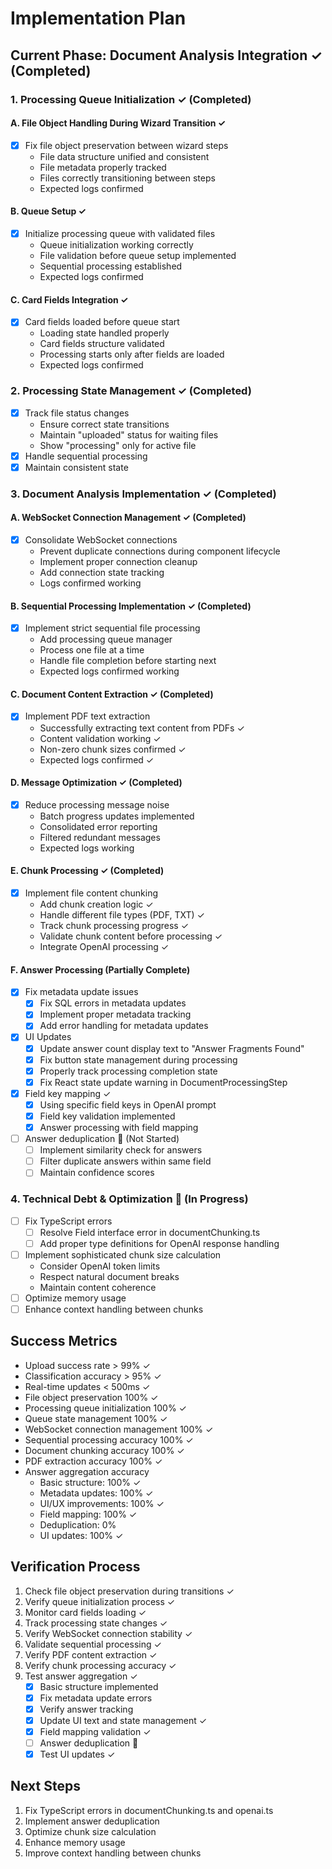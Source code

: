 # Implementation Plan

## Current Phase: Document Analysis Integration ✓ (Completed)

### 1. Processing Queue Initialization ✓ (Completed)
#### A. File Object Handling During Wizard Transition ✓
- [x] Fix file object preservation between wizard steps
  - File data structure unified and consistent
  - File metadata properly tracked
  - Files correctly transitioning between steps
  - Expected logs confirmed

#### B. Queue Setup ✓
- [x] Initialize processing queue with validated files
  - Queue initialization working correctly
  - File validation before queue setup implemented
  - Sequential processing established
  - Expected logs confirmed

#### C. Card Fields Integration ✓
- [x] Card fields loaded before queue start
  - Loading state handled properly
  - Card fields structure validated
  - Processing starts only after fields are loaded
  - Expected logs confirmed

### 2. Processing State Management ✓ (Completed)
- [x] Track file status changes
  - Ensure correct state transitions
  - Maintain "uploaded" status for waiting files
  - Show "processing" only for active file
- [x] Handle sequential processing
- [x] Maintain consistent state

### 3. Document Analysis Implementation ✓ (Completed)
#### A. WebSocket Connection Management ✓ (Completed)
- [x] Consolidate WebSocket connections
  - Prevent duplicate connections during component lifecycle
  - Implement proper connection cleanup
  - Add connection state tracking
  - Logs confirmed working

#### B. Sequential Processing Implementation ✓ (Completed)
- [x] Implement strict sequential file processing
  - Add processing queue manager
  - Process one file at a time
  - Handle file completion before starting next
  - Expected logs confirmed working

#### C. Document Content Extraction ✓ (Completed)
- [x] Implement PDF text extraction
  - Successfully extracting text content from PDFs ✓
  - Content validation working ✓
  - Non-zero chunk sizes confirmed ✓
  - Expected logs confirmed ✓

#### D. Message Optimization ✓ (Completed)
- [x] Reduce processing message noise
  - Batch progress updates implemented
  - Consolidated error reporting
  - Filtered redundant messages
  - Expected logs working

#### E. Chunk Processing ✓ (Completed)
- [x] Implement file content chunking
  - Add chunk creation logic ✓
  - Handle different file types (PDF, TXT) ✓
  - Track chunk processing progress ✓
  - Validate chunk content before processing ✓
  - Integrate OpenAI processing ✓

#### F. Answer Processing (Partially Complete)
- [x] Fix metadata update issues
  - [x] Fix SQL errors in metadata updates
  - [x] Implement proper metadata tracking
  - [x] Add error handling for metadata updates
- [x] UI Updates
  - [x] Update answer count display text to "Answer Fragments Found"
  - [x] Fix button state management during processing
  - [x] Properly track processing completion state
  - [x] Fix React state update warning in DocumentProcessingStep
- [x] Field key mapping ✓
  - [x] Using specific field keys in OpenAI prompt
  - [x] Field key validation implemented
  - [x] Answer processing with field mapping
- [ ] Answer deduplication 🔄 (Not Started)
  - [ ] Implement similarity check for answers
  - [ ] Filter duplicate answers within same field
  - [ ] Maintain confidence scores

### 4. Technical Debt & Optimization 🔄 (In Progress)
- [ ] Fix TypeScript errors
  - [ ] Resolve Field interface error in documentChunking.ts
  - [ ] Add proper type definitions for OpenAI response handling
- [ ] Implement sophisticated chunk size calculation
  - Consider OpenAI token limits
  - Respect natural document breaks
  - Maintain content coherence
- [ ] Optimize memory usage
- [ ] Enhance context handling between chunks

## Success Metrics
- Upload success rate > 99% ✓
- Classification accuracy > 95% ✓
- Real-time updates < 500ms ✓
- File object preservation 100% ✓
- Processing queue initialization 100% ✓
- Queue state management 100% ✓
- WebSocket connection management 100% ✓
- Sequential processing accuracy 100% ✓
- Document chunking accuracy 100% ✓
- PDF extraction accuracy 100% ✓
- Answer aggregation accuracy
  * Basic structure: 100% ✓
  * Metadata updates: 100% ✓
  * UI/UX improvements: 100% ✓
  * Field mapping: 100% ✓
  * Deduplication: 0%
  * UI updates: 100% ✓

## Verification Process
1. Check file object preservation during transitions ✓
2. Verify queue initialization process ✓
3. Monitor card fields loading ✓
4. Track processing state changes ✓
5. Verify WebSocket connection stability ✓
6. Validate sequential processing ✓
7. Verify PDF content extraction ✓
8. Verify chunk processing accuracy ✓
9. Test answer aggregation ✓
   - [x] Basic structure implemented
   - [x] Fix metadata update errors
   - [x] Verify answer tracking
   - [x] Update UI text and state management ✓
   - [x] Field mapping validation ✓
   - [ ] Answer deduplication 🔄
   - [x] Test UI updates ✓

## Next Steps
1. Fix TypeScript errors in documentChunking.ts and openai.ts
2. Implement answer deduplication
3. Optimize chunk size calculation
4. Enhance memory usage
5. Improve context handling between chunks